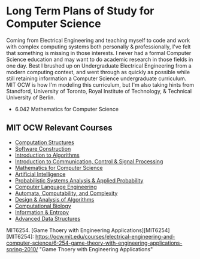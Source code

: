 Long Term Plans of Study for Computer Science
=============================================

Coming from Electrical Engineering and teaching myself to code and work with complex computing systems both personally & professionally, I've felt that something is missing in those interests. I never had a formal Computer Science education and may want to do academic research in those fields in one day. Best I brushed up on Undergraduate Electrical Engineering from a modern computing context, and went through as quickly as possible while still retaining information a Computer Science undergraduate curriculum. MIT OCW is how I'm modeling this curriculum, but I'm also taking hints from Standford, University of Toronto, Royal Institute of Technology, & Technical University of Berlin.

* 6.042 Mathematics for Computer Science



MIT OCW Relevant Courses
------------------------

* [Computation Structures][MIT6004]
* [Software Construction][MIT6005]
* [Introduction to Algorithms][MIT6006]
* [Introduction to Communication, Control & Signal Processing][MIT6011]
* [Mathematics for Computer Science][MIT6042]
* [Artificial Intelligence][MIT6034]
* [Probabilistic Systems Analysis & Applied Probability][MIT6041]
* [Computer Language Engineering][MIT6035]
* [Automata, Computability, and Complexity][MIT6045]
* [Design & Analysis of Algorithms][MIT6046]
* [Computational Biology][MIT6047]
* [Information & Entropy][MIT6050]
* [Advanced Data Structures][MIT6851]

[MIT6042]: https://ocw.mit.edu/courses/electrical-engineering-and-computer-science/6-042j-mathematics-for-computer-science-spring-2015/ "Mathematics for Computer Science"
[MIT6006]: https://ocw.mit.edu/courses/electrical-engineering-and-computer-science/6-006-introduction-to-algorithms-fall-2011/ "Introduction to Algorithms"
[MIT6005]: https://ocw.mit.edu/courses/electrical-engineering-and-computer-science/6-005-software-construction-spring-2016/ "Software Construction"
[MIT6011]: https://ocw.mit.edu/courses/electrical-engineering-and-computer-science/6-011-introduction-to-communication-control-and-signal-processing-spring-2010/ "Introduction to Communication, Control & Signal Processing"
[MIT6034]: https://ocw.mit.edu/courses/electrical-engineering-and-computer-science/6-034-artificial-intelligence-fall-2010/ "Artificial Intelligence"
[MIT6041]: https://ocw.mit.edu/courses/electrical-engineering-and-computer-science/6-041sc-probabilistic-systems-analysis-and-applied-probability-fall-2013/ "Probabilistic Systems Analysis & Applied Probability"
[MIT6035]: https://ocw.mit.edu/courses/electrical-engineering-and-computer-science/6-035-computer-language-engineering-spring-2010/ "Computer Language Engineering"
[MIT6045]: https://ocw.mit.edu/courses/electrical-engineering-and-computer-science/6-045j-automata-computability-and-complexity-spring-2011/ "Automata, Computability, and Complexity"
[MIT6046]: https://ocw.mit.edu/courses/electrical-engineering-and-computer-science/6-046j-design-and-analysis-of-algorithms-spring-2015/ "Design & Analysis of Algorithms"
[MIT6047]: https://ocw.mit.edu/courses/electrical-engineering-and-computer-science/6-047-computational-biology-fall-2015/ "Computational Biology"
[MIT6050]: https://ocw.mit.edu/courses/electrical-engineering-and-computer-science/6-050j-information-and-entropy-spring-2008/ "Information & Entropy"
[MIT6004]: https://ocw.mit.edu/courses/electrical-engineering-and-computer-science/6-004-computation-structures-spring-2009/ "Computation Structures"
[MIT6851]: https://ocw.mit.edu/courses/electrical-engineering-and-computer-science/6-851-advanced-data-structures-spring-2012/ "Advanced Data Structures"
MIT6254. [Game Thoery with Engineering Applications][MIT6254]
[MIT6254]: https://ocw.mit.edu/courses/electrical-engineering-and-computer-science/6-254-game-theory-with-engineering-applications-spring-2010/ "Game Thoery with Engineering Applications"
